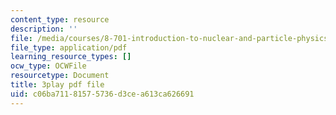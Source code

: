 ```yaml
---
content_type: resource
description: ''
file: /media/courses/8-701-introduction-to-nuclear-and-particle-physics-fall-2020/c06ba71181575736d3cea613ca626691_JSlXpd9zm6Q.pdf
file_type: application/pdf
learning_resource_types: []
ocw_type: OCWFile
resourcetype: Document
title: 3play pdf file
uid: c06ba711-8157-5736-d3ce-a613ca626691
---
```

